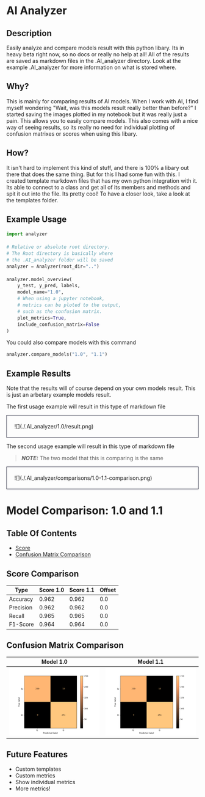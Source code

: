 # AI Analyzer
## Description
Easily analyze and compare models result with this python libary.
Its in heavy beta right now, so no docs or really no help at all!
All of the results are saved as markdown files in the .AI_analyzer directory.
Look at the example .AI_analyzer for more information on what is stored where.

## Why?
This is mainly for comparing results of AI models.
When I work with AI, I find myself wondering "Wait, was this models result really better than before?"
I started saving the images plotted in my notebook but it was really just a pain.
This allows you to easily compare models. This also comes with a nice way
of seeing results, so its really no need for individual plotting of confusion matrixes
or scores when using this libary.

## How?
It isn't hard to implement this kind of stuff, and there is 100% 
a libary out there that does the same thing. But for this I had
some fun with this. I created template markdown files that has my own
python integration with it. Its able to connect to a class and
get all of its members and methods and spit it out into the file. Its pretty cool!
To have a closer look, take a look at the templates folder.

## Example Usage
```python
import analyzer

# Relative or absolute root directory.
# The Root directory is basically where
# the .AI_analyzer folder will be saved
analyzer = Analyzer(root_dir="..")

analyzer.model_overview(
    y_test, y_pred, labels,
    model_name="1.0",
    # When using a jupyter notebook,
    # metrics can be ploted to the output,
    # such as the confusion matrix.
    plot_metrics=True,              
    include_confusion_matrix=False
)
```

You could also compare models with this command
```python
analyzer.compare_models("1.0", "1.1")
```

## Example Results
Note that the results will of course depend on your own models
result. This is just an arbetary example models result.

The first usage example will result in this type of markdown file
<div style="border: 1px solid #2f3044; padding: 20px;">
![](./.AI_analyzer/1.0/result.png)
</div>

The second usage example will result in this type of markdown file
> **_NOTE:_**  The two model that this is comparing is the same
<div style="border: 1px solid #2f3044; padding: 20px;">
![](./.AI_analyzer/comparisons/1.0-1.1-comparison.png)
</div>

# Model Comparison: 1.0 and 1.1 
## Table Of Contents
- [Score](##Score-Comparison)
- [Confusion Matrix Comparison](##Confusion-Matrix-Comparison)

## Score Comparison


| Type      | Score 1.0          | Score 1.1          | Offset                                              |
|-----------|-----------------------------|-----------------------------|-----------------------------------------------------|
| Accuracy  | 0.962 | 0.962 | 0.0 |
| Precision | 0.962 | 0.962 | 0.0 |
| Recall    | 0.965 | 0.965 | 0.0 |
| F1-Score  | 0.964 | 0.964 | 0.0 |

## Confusion Matrix Comparison
Model 1.0                                                      | Model 1.1
:----------------------------------------------------------------------:|:--------------------------------------------------------------:
![](./.AI_analyzer/1.0/confusion-matrix.png) | ![](./.AI_analyzer/1.1/confusion-matrix.png)

</div>

## Future Features
- Custom templates
- Custom metrics
- Show individual metrics
- More metrics!

